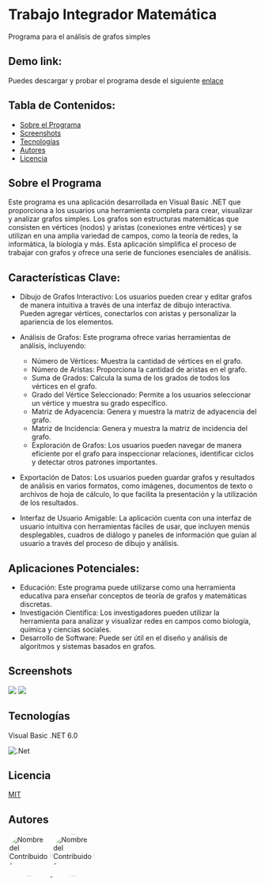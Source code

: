 # Trabajo Integrador Matemática 
Programa para el análisis de grafos simples

## Demo link:
Puedes descargar y probar el programa desde el siguiente [enlace](https://drive.google.com/drive/folders/13j19hn3U5dX7C7m3EfbQ4284rgGhsS8H?usp=drive_link)

## Tabla de Contenidos:

- [Sobre el Programa](#sobre-el-programa)
- [Screenshots](#screenshots)
- [Tecnologías](#Tecnologías)
- [Autores](#Autores)
- [Licencia](#licencia)

## Sobre el Programa
Este programa es una aplicación desarrollada en Visual Basic .NET que proporciona a los usuarios una herramienta completa para crear, visualizar y analizar grafos simples. Los grafos son estructuras matemáticas que consisten en vértices (nodos) y aristas (conexiones entre vértices) y se utilizan en una amplia variedad de campos, como la teoría de redes, la informática, la biología y más. Esta aplicación simplifica el proceso de trabajar con grafos y ofrece una serie de funciones esenciales de análisis.

## Características Clave:

- Dibujo de Grafos Interactivo: Los usuarios pueden crear y editar grafos de manera intuitiva a través de una interfaz de dibujo interactiva. Pueden agregar vértices, conectarlos con aristas y personalizar la apariencia de los elementos.

- Análisis de Grafos: Este programa ofrece varias herramientas de análisis, incluyendo:

    - Número de Vértices: Muestra la cantidad de vértices en el grafo.
    - Número de Aristas: Proporciona la cantidad de aristas en el grafo.
    - Suma de Grados: Calcula la suma de los grados de todos los vértices en el grafo.
    - Grado del Vértice Seleccionado: Permite a los usuarios seleccionar un vértice y muestra su grado específico.
    - Matriz de Adyacencia: Genera y muestra la matriz de adyacencia del grafo.
    - Matriz de Incidencia: Genera y muestra la matriz de incidencia del grafo.
    - Exploración de Grafos: Los usuarios pueden navegar de manera eficiente por el grafo para inspeccionar relaciones, identificar ciclos y detectar otros patrones importantes.

- Exportación de Datos: Los usuarios pueden guardar grafos y resultados de análisis en varios formatos, como imágenes, documentos de texto o archivos de hoja de cálculo, lo que facilita la presentación y la utilización de los resultados.

- Interfaz de Usuario Amigable: La aplicación cuenta con una interfaz de usuario intuitiva con herramientas fáciles de usar, que incluyen menús desplegables, cuadros de diálogo y paneles de información que guían al usuario a través del proceso de dibujo y análisis.

## Aplicaciones Potenciales:

- Educación: Este programa puede utilizarse como una herramienta educativa para enseñar conceptos de teoría de grafos y matemáticas discretas.
- Investigación Científica: Los investigadores pueden utilizar la herramienta para analizar y visualizar redes en campos como biología, química y ciencias sociales.
- Desarrollo de Software: Puede ser útil en el diseño y análisis de algoritmos y sistemas basados en grafos.

## Screenshots

<img src="https://github.com/sfonzo96/integrador-matematica-grafos/blob/develop/alejandro/Screenshots/Screenshot1.png">

<img src="https://github.com/sfonzo96/integrador-matematica-grafos/blob/develop/alejandro/Screenshots/Screenshot2.png">

## Tecnologías

Visual Basic .NET 6.0 

![.Net](https://img.shields.io/badge/.NET-5C2D91?style=for-the-badge&logo=.net&logoColor=white)

## Licencia

[MIT](https://github.com/sfonzo96/integrador-matematica-grafos/blob/main/LICENSE)

## Autores

<a href="https://github.com/sfonzo96" style="border-radius:50%;">
   <img src="https://avatars.githubusercontent.com/u/81027188" alt="Nombre del Contribuidor" width="85" style="border-radius:50%;">
</a>

<a href="https://github.com/7AleGz" style="border-radius:50%;">
   <img src="https://avatars.githubusercontent.com/u/92764868" alt="Nombre del Contribuidor" width="85" style="border-radius:50%;">
</a>
